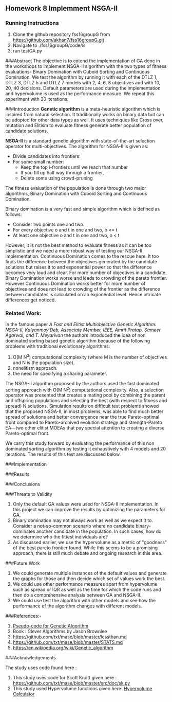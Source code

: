 ## Homework 8 Implemment NSGA-II

### Running Instructions 
  1. Clone the github repository fss16groupG from https://github.com/akhan7/fss16groupG.git
  2. Navigate to ./fss16groupG/code/8
  3. run testGA.py
 
###Abstract
The objective is to extend the implementation of GA done in the workshops to implement NSGA-II algorithm with the two types of fitness evaluations- Binary Domination with Cuboid Sorting and Continuous Domination. We test the algorithm by running it with each of the DTLZ 1, DTLZ 3, DTLZ 5 and DTLZ 7 models with 2, 4, 6, 8 objectives and with 10, 20, 40 decisions. Default parameters are used during the implementation and hypervolume is used as the performance measure. We repeat this experiment with 20 iterations.

###Introduction
**Genetic algorithm** is a meta-heuristic algorithm which is inspired from natural selection. It traditionally works on binary data but can be adopted for other data types as well. It uses techniques like Cross over, mutation and Elitism to evaluate fitness generate better population of candidate solutions.

**NSGA-II** is a standard genetic algorithm with state-of-the-art selection operator for multi-objectives. The algorithm for NSGA-II is given as:
  * Divide candidates into frontiers:
  * For some small number:
    * Keep the top i-frontiers until we reach that number
    * If you fill up half way through a frontier,
    * Delete some using crowd-pruning

The fitness evaluation of the population is done through two major algorithms, Binary Domination with Cuboid Sorting and Continuous Domination. 

Binary domination is a very fast and simple algorithm which is defined as follows:
  * Consider two points one and two.
  * For every objective o and t in one and two, o <= t
  * At least one objective o and t in one and two, o < t

However, it is not the best method to evaluate fitness as it can be too simplistic and we need a more robust way of testing our NSGA-II implementation. Continuous Domination comes to the rescue here. It too finds the difference between the objectives generated by the candidate solutions but raises it to and exponential power so that the difference becomes very loud and clear. For more number of objectives in a candidate, Binary Domination works worse and leads to crowding of the pareto frontier. However Continuous Domination works better for more number of objectives and does not lead to crowding of the frontier as the difference between candidates is calculated on an exponential level. Hence intricate differences get noticed.

### Related Work:
In the famous paper *A Fast and Elitist Multiobjective Genetic Algorithm: NSGA-II, Kalyanmoy Deb, Associate Member, IEEE, Amrit Pratap, Sameer Agarwal, and T. Meyarivan* the authors introduced the idea of non dominated sorting based genetic algorithm because of the following problems with traditional evolutionary algorithms:
  1.  O(M N<sup>3</sup>) computational complexity (where M is the number of objectives and N is the population size).
  2.  nonelitism approach.
  3.  the need for specifying a sharing parameter.

The NSGA-II algorithm proposed by the authors used the fast dominated sorting approach with O(M N<sup>2</sup>) computational complexity. Also, a selection operator was presented that creates a mating pool by combining the parent and offspring populations and selecting the best (with respect to fitness and spread) N solutions. Simulation results on difficult test problems showed that the proposed NSGA-II, in most problems, was able to find much better spread of solutions and better convergence near the true Pareto-optimal front compared to Pareto-archived evolution strategy and strength-Pareto EA—two other elitist MOEAs that pay special attention to creating a diverse Pareto-optimal front.

We carry this study forward by evaluating the performance of this non dominated sorting algorithm by testing it exhaustively with 4 models and 20 iterations. The results of this test are discussed below.


###Implementation 


###Results



###Conclusions

###Threats to Validity 
  1.  Only the default GA values were used for NSGA-II implementation. In this project we can improve the results by optimizing the parameters for GA.
  2.  Binary domination may not always work as well as we expect it to. Consider a not-so-common scenario where no candidate binary-dominates another candidate in the population. In such cases, how do we determine who the fittest individuals are?
  3.  As discussed earlier, we use the hypervolume as a metric of "goodness" of the best pareto frontier found. While this seems to be a promising approach, there is still much debate and ongoing research in this area.


###Future Work
  1.  We could generate multiple instances of the default values and generate the graphs for those and then decide which set of values work the best.
  2.  We could use other performance measures apart from hypervolume such as spread or IQR as well as the time for which the code runs and then do a comprehensive analysis between GA and NSGA-II.
  3.  We could use test the algorithm with other models and see how the performance of the algorithm changes with different models.


###References:-

 1. [Pseudo-code for Genetic Algorithm](http://www.cleveralgorithms.com/nature-inspired/evolution/genetic_algorithm.html)
 2. Book : Clever Algorithms by Jason Brownlee
 3. https://github.com/txt/mase/blob/master/lessthan.md
 4. https://github.com/txt/mase/blob/master/STATS.md
 5. https://en.wikipedia.org/wiki/Genetic_algorithm


###Acknowledgements

   The study uses code found here :
 1.  This study uses code for Scott Knott given here : https://github.com/txt/mase/blob/master/src/doc/sk.py
 2.  This study used Hypervolume functions given here: 
     [Hypervolume Calculator](https://github.com/ai-se/storm/tree/master/PerformanceMetrics)
